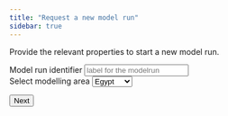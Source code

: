 ```yaml
---
title: "Request a new model run"
sidebar: true
---
```


Provide the relevant properties to start a new model run.

<form>

<div class="form-group">
<label for="md-name">Model run identifier</label>
<input type="text" class="form-control" id="md-name" placeholder="label for the modelrun">
</div>

<div class="form-group">
<label for="model-area">Select modelling area</label>
<select class="form-control" id="model-area">
<option>Egypt</option>
<option>Ethiopia</option>
<option>Kenya</option>
<option>Sudan</option>
</select>
</div>

<button onclick="go()" class="btn btn-primary">Next</button>

</form>




<div id="app"></div>

<link href="https://cdn.jsdelivr.net/npm/bootstrap@5.3.7/dist/css/bootstrap.min.css" rel="stylesheet" integrity="sha384-LN+7fdVzj6u52u30Kp6M/trliBMCMKTyK833zpbD+pXdCLuTusPj697FH4R/5mcr" crossorigin="anonymous">
<script src="https://cdn.jsdelivr.net/npm/bootstrap@5.3.7/dist/js/bootstrap.bundle.min.js" integrity="sha384-ndDqU0Gzau9qJ1lfW4pNLlhNTkCfHzAVBReH9diLvGRem5+R9g2FzA8ZGN954O5Q" crossorigin="anonymous"></script>

<script src="https://code.jquery.com/jquery-3.7.1.min.js"></script>
<script src='js/model.js'></script>